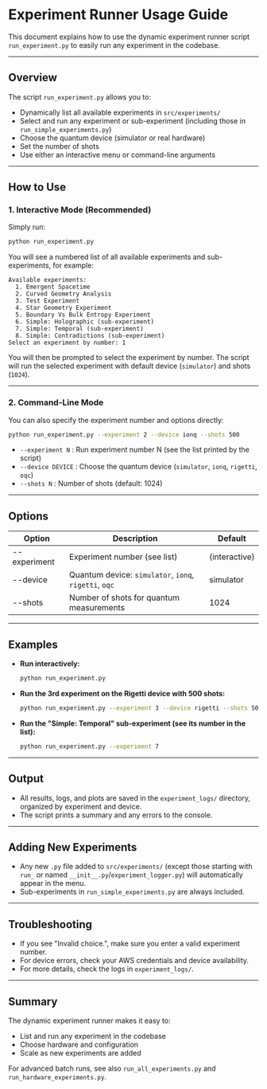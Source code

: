 # Experiment Runner Usage Guide

This document explains how to use the dynamic experiment runner script `run_experiment.py` to easily run any experiment in the codebase.

---

## Overview

The script `run_experiment.py` allows you to:
- Dynamically list all available experiments in `src/experiments/`
- Select and run any experiment or sub-experiment (including those in `run_simple_experiments.py`)
- Choose the quantum device (simulator or real hardware)
- Set the number of shots
- Use either an interactive menu or command-line arguments

---

## How to Use

### 1. Interactive Mode (Recommended)

Simply run:

```bash
python run_experiment.py
```

You will see a numbered list of all available experiments and sub-experiments, for example:

```
Available experiments:
  1. Emergent Spacetime
  2. Curved Geometry Analysis
  3. Test Experiment
  4. Star Geometry Experiment
  5. Boundary Vs Bulk Entropy Experiment
  6. Simple: Holographic (sub-experiment)
  7. Simple: Temporal (sub-experiment)
  8. Simple: Contradictions (sub-experiment)
Select an experiment by number: 1
```

You will then be prompted to select the experiment by number. The script will run the selected experiment with default device (`simulator`) and shots (`1024`).

---

### 2. Command-Line Mode

You can also specify the experiment number and options directly:

```bash
python run_experiment.py --experiment 2 --device ionq --shots 500
```

- `--experiment N` : Run experiment number N (see the list printed by the script)
- `--device DEVICE` : Choose the quantum device (`simulator`, `ionq`, `rigetti`, `oqc`)
- `--shots N` : Number of shots (default: 1024)

---

## Options

| Option         | Description                                              | Default      |
| --------------|---------------------------------------------------------|--------------|
| --experiment  | Experiment number (see list)                             | (interactive)|
| --device      | Quantum device: `simulator`, `ionq`, `rigetti`, `oqc`   | simulator    |
| --shots       | Number of shots for quantum measurements                | 1024         |

---

## Examples

- **Run interactively:**
  ```bash
  python run_experiment.py
  ```

- **Run the 3rd experiment on the Rigetti device with 500 shots:**
  ```bash
  python run_experiment.py --experiment 3 --device rigetti --shots 500
  ```

- **Run the "Simple: Temporal" sub-experiment (see its number in the list):**
  ```bash
  python run_experiment.py --experiment 7
  ```

---

## Output

- All results, logs, and plots are saved in the `experiment_logs/` directory, organized by experiment and device.
- The script prints a summary and any errors to the console.

---

## Adding New Experiments

- Any new `.py` file added to `src/experiments/` (except those starting with `run_` or named `__init__.py`/`experiment_logger.py`) will automatically appear in the menu.
- Sub-experiments in `run_simple_experiments.py` are always included.

---

## Troubleshooting

- If you see "Invalid choice.", make sure you enter a valid experiment number.
- For device errors, check your AWS credentials and device availability.
- For more details, check the logs in `experiment_logs/`.

---

## Summary

The dynamic experiment runner makes it easy to:
- List and run any experiment in the codebase
- Choose hardware and configuration
- Scale as new experiments are added

For advanced batch runs, see also `run_all_experiments.py` and `run_hardware_experiments.py`. 